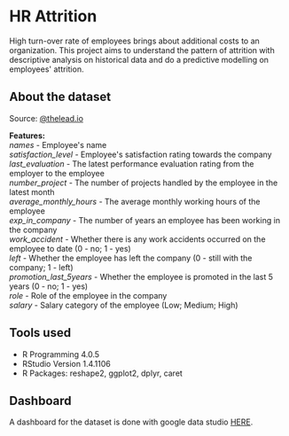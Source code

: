 # HR Attrition
High turn-over rate of employees brings about additional costs to an organization. This project aims to understand the pattern of attrition with descriptive analysis on historical data and do a predictive modelling on employees' attrition.

## About the dataset
Source: [@thelead.io](https://github.com/theleadio/datascience_demo/blob/master/HR_dataset.csv)

**Features:**  
*names* - Employee's name  
*satisfaction_level* - Employee's satisfaction rating towards the company  
*last_evaluation* - The latest performance evaluation rating from the employer to the employee  
*number_project* - The number of projects handled by the employee in the latest month  
*average_monthly_hours* - The average monthly working hours of the employee  
*exp_in_company* - The number of years an employee has been working in the company  
*work_accident* - Whether there is any work accidents occurred on the employee to date (0 - no; 1 - yes)  
*left* - Whether the employee has left the company (0 - still with the company; 1 - left)  
*promotion_last_5years* - Whether the employee is promoted in the last 5 years (0 - no; 1 - yes)  
*role* - Role of the employee in the company  
*salary* - Salary category of the employee (Low; Medium; High)

## Tools used
* R Programming 4.0.5
* RStudio Version 1.4.1106
* R Packages: reshape2, ggplot2, dplyr, caret

## Dashboard  
A dashboard for the dataset is done with google data studio [HERE](https://datastudio.google.com/reporting/96acc824-37ad-41d4-93ff-b9a228461645).
